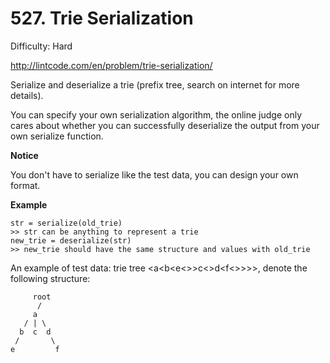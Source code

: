 # 527. Trie Serialization

Difficulty: Hard

http://lintcode.com/en/problem/trie-serialization/

Serialize and deserialize a trie (prefix tree, search on internet for more details).

You can specify your own serialization algorithm, the online judge only cares about whether you can successfully deserialize the output from your own serialize function.

**Notice**  

You don't have to serialize like the test data, you can design your own format.

**Example**  
``` 
str = serialize(old_trie)
>> str can be anything to represent a trie
new_trie = deserialize(str)
>> new_trie should have the same structure and values with old_trie
```
An example of test data: trie tree <a<b<e<>>c<>d<f<>>>>, denote the following structure:
```
     root
      /
     a
   / | \
  b  c  d
 /       \
e         f
```
